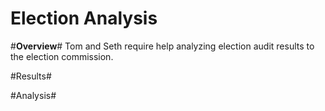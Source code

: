 # Election Analysis

#**Overview**#
Tom and Seth require help analyzing election audit results to the election commission.

#Results#

#Analysis#
